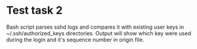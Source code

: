 # Test task 2

Bash script parses sshd logs and compares it with existing user keys in ~/.ssh/authorized_keys directories. Output will show which key were used during the login and it's sequence number in origin file.
